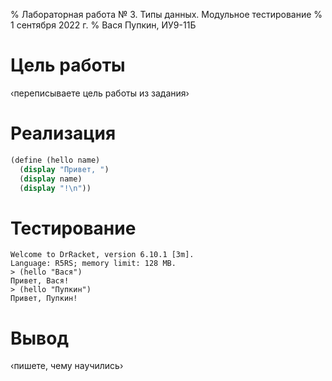 % Лабораторная работа № 3. Типы данных. Модульное тестирование
% 1 сентября 2022 г.
% Вася Пупкин, ИУ9-11Б

# Цель работы
‹переписываете цель работы из задания›

# Реализация

```scheme
(define (hello name)
  (display "Привет, ")
  (display name)
  (display "!\n"))
```

# Тестирование

```
Welcome to DrRacket, version 6.10.1 [3m].
Language: R5RS; memory limit: 128 MB.
> (hello "Вася")
Привет, Вася!
> (hello "Пупкин")
Привет, Пупкин!
```

# Вывод
‹пишете, чему научились›
